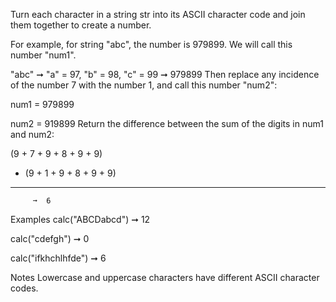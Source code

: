 Turn each character in a string str into its ASCII character code and join them together to create a number.

For example, for string "abc", the number is 979899. We will call this number "num1".

"abc" ➞ "a" = 97, "b" = 98, "c" = 99 ➞ 979899
Then replace any incidence of the number 7 with the number 1, and call this number "num2":

num1 = 979899

num2 = 919899
Return the difference between the sum of the digits in num1 and num2:

  (9 + 7 + 9 + 8 + 9 + 9)
- (9 + 1 + 9 + 8 + 9 + 9)
-------------------------
         ➞  6
Examples
calc("ABCDabcd") ➞ 12

calc("cdefgh") ➞ 0

calc("ifkhchlhfde") ➞ 6

Notes
Lowercase and uppercase characters have different ASCII character codes.
